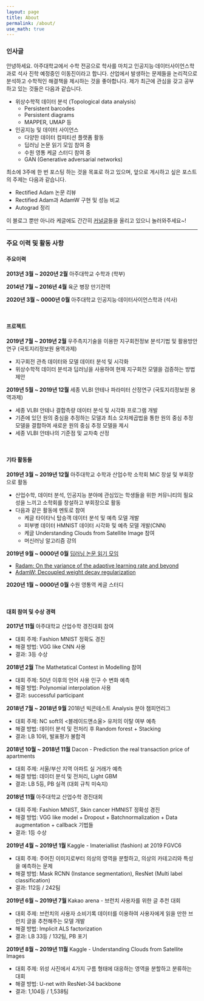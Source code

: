 ```yaml
---
layout: page
title: About
permalink: /about/
use_math: true
---
```

### 인사글 

안녕하세요. 아주대학교에서 수학 전공으로 학사를 마치고 인공지능·데이터사이언스학과로 석사 진학 예정중인 이동진이라고 합니다. 산업에서 발생하는 문제들을 논리적으로 분석하고 수학적인 해결책을 제시하는 것을 좋아합니다. 제가 최근에 관심을 갖고 공부하고 있는 것들은 다음과 같습니다. 

- 위상수학적 데이터 분석 (Topological data analysis)
  - Persistent barcodes
  - Persistent diagrams
  - MAPPER, UMAP 등
- 인공지능 및 데이터 사이언스 
  - 다양한 데이터 컴피티션 플랫폼 활동
  - 딥러닝 논문 읽기 모임 참여 중
  - 수원 영통 케글 스터디 참여 중
  - GAN (Generative adversarial networks)

최소에 3주에 한 번 포스팅 하는 것을 목표로 하고 있으며, 앞으로 게시하고 싶은 포스트의 주제는 다음과 같습니다.

- Rectified Adam 논문 리뷰
- Rectified Adam과 AdamW 구현 및 성능 비교
- Autograd 정리 

이 블로그 뿐만 아니라 케글에도 간간히 [커널글](https://www.kaggle.com/micajoumathematics)들을 올리고 있으니 놀러와주세요~!<br/>

---

### 주요 이력 및 활동 사항

#### 주요이력

**2013년 3월 ~ 2020년 2월** 아주대학교 수학과 (학부)

**2014년 7월 ~ 2016년 4월** 육군 병장 만기전역

**2020년 3월 ~ 0000년 0월**  아주대학교 인공지능·데이터사이언스학과 (석사)

<br/>

#### 프로젝트

**2019년 7월 ~ 2019년 2월** 우주측지기술을 이용한 지구회전정보 분석기법 및 활용방안 연구 (국토지리정보원 용역과제)

- 지구회전 관측 데이터와 모델 데이터 분석 및 시각화
- 위상수학적 데이터 분석과 딥러닝을 사용하여 현재 지구회전 모델을 검증하는 방법 제안

**2019년 5월 ~ 2019년 12월** 세종 VLBI 안테나 파라미터 산정연구 (국토지리정보원 용역과제)

- 세종 VLBI 안테나 결합측량 데이터 분석 및 시각화 프로그램 개발
- 기존에 있던 원의 중심을 추정하는 모델과 최소 오차제곱법을 통한 원의 중심 추정 모델을 결합하여 새로운 원의 중심 추정 모델을 제시
- 세종 VLBI 안테나의 기준점 및 교차축 산정

<br/>

#### 기타 활동들

**2019년 3월 ~ 2019년 12월** 아주대학교 수학과 산업수학 소학회 MiC 창설 및 부회장으로 활동

- 산업수학, 데이터 분석, 인공지능 분야에 관심있는 학생들을 위한 커뮤니티의 필요성을 느끼고 소학회를 창설하고 부회장으로 활동
- 다음과 같은 활동에 멘토로 참여
  - 케글 타이타닉 탑승객 데이터 분석 및 예측 모델 개발
  - 피부병 데이터 HMNIST 데이터 시각화 및 예측 모델 개발(CNN)
  - 케글 Understanding Clouds from Satellite Image 참여
  - 머신러닝 알고리즘 강의

**2019년 9월 ~ 0000년 0월** [딥러닝 논문 읽기 모임](https://github.com/Lilcob/-DL_PaperReadingMeeting/blob/master/readme.md)

- [Radam: On the variance of the adaptive learning rate and beyond](https://youtu.be/_F5_hgX_lSE)
- [AdamW: Decoupled weight decay regularization](https://youtu.be/-Sd_zH_LHBo)

**2020년 1월 ~ 0000년 0월** 수원 영통역 케글 스터디

<br/>

#### 대회 참여 및 수상 경력

**2017년 11월** 아주대학교 산업수학 경진대회 참여

- 대회 주제: Fashion MNIST 정확도 경진
- 해결 방법: VGG like CNN 사용
- 결과: 3등 수상

**2018년 2월** The Mathetatical Contest in Modelling 참여

- 대회 주제: 50년 이후의 언어 사용 인구 수 변화 예측
- 해결 방법: Polynomial interpolation 사용
- 결과: successful participant

**2018년 7월 ~ 2018년 9월**  2018년 빅콘테스트 Analysis 분야 챔피언리그

- 대회 주제: NC soft의 <블레이드앤소울> 유저의 이탈 여부 예측
- 해결 방법: 데이터 분석 및 전처리 후 Random forest + Stacking
- 결과: LB 10위, 발표평가 불합격

**2018년 10월 ~ 2018년 11월** Dacon - Prediction the real transaction price of apartments

- 대회 주제: 서울/부산 지역 아파트 실 거래가 예측
- 해결 방법: 데이터 분석 및 전처리, Light GBM
- 결과: LB 5등, PB 실격 (대회 규칙 미숙지)

**2018년 11월** 아주대학교 산업수학 경진대회

- 대회 주제: Fashion MNIST, Skin cancer HMNIST 정확성 경진
- 해결 방법: VGG like model + Dropout + Batchnormalization + Data augmentation + callback 기법들
- 결과: 1등 수상

**2019년 4월 ~ 2019년 1월** Kaggle - Imateriallist (fashion) at 2019 FGVC6

- 대회 주제: 주어진 이미지로부터 의상의 영역을 분할하고, 의상의 카테고리와 특성을 예측하는 문제
- 해결 방법: Mask RCNN (Instance segmentation), ResNet (Multi label classification)
- 결과: 112등 / 242팀

**2019년 6월  ~ 2019년 7월** Kakao arena - 브런치 사용자를 위한 글 추천 대회

- 대회 주제: 브런치의 사용자 소비기록 데이터를 이용하여 사용자에게 읽을 만한 브런치 글을 추천해주는 모델 개발
- 해결 방법: Implicit ALS factorization
- 결과: LB 33등 / 132팀, PB 포기

**2019년 8월 ~ 2019년 11월** Kaggle - Understanding Clouds from Satellite Images

- 대회 주제: 위성 사진에서 4가지 구름 형태에 대응하는 영역을 분할하고 분류하는 대회
- 해결 방법: U-net with ResNet-34 backbone
- 결과: 1,104등 / 1,538팀

